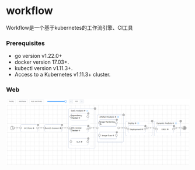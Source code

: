 # workflow

Workflow是一个基于kubernetes的工作流引擎、CI工具


### Prerequisites
- go version v1.22.0+
- docker version 17.03+.
- kubectl version v1.11.3+.
- Access to a Kubernetes v1.11.3+ cluster.

### Web 

![DAG](web/src/assets/dag.png)


